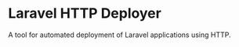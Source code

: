 Laravel HTTP Deployer
====================================

A tool for automated deployment of Laravel applications using HTTP.
